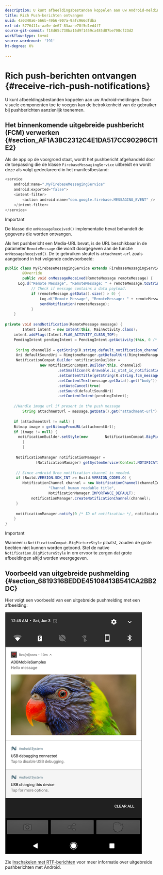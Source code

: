```yaml
---
description: U kunt afbeeldingsbestanden koppelen aan uw Android-meldingen. Door visuele componenten toe te voegen kan de betrokkenheid van de gebruiker bij pushberichten aanzienlijk toenemen.
title: Rich Push-berichten ontvangen
uuid: 4a0340a6-666b-49b6-907a-9afc966dfdba
exl-id: 5776411c-aa0e-4e67-83aa-e78f5d1ed4f7
source-git-commit: f18d65c738ba16d9f1459ca485d87be708cf23d2
workflow-type: tm+mt
source-wordcount: '191'
ht-degree: 0%

---
```


# Rich push-berichten ontvangen {#receive-rich-push-notifications}

U kunt afbeeldingsbestanden koppelen aan uw Android-meldingen. Door visuele componenten toe te voegen kan de betrokkenheid van de gebruiker bij pushberichten aanzienlijk toenemen.

## Het binnenkomende uitgebreide pushbericht (FCM) verwerken {#section_AF1A3BC2312C4E1DA517CC90296C11E2}

Als de app op de voorgrond staat, wordt het pushbericht afgehandeld door de toepassing die de klasse `FirebaseMessagingService` uitbreidt en wordt deze als volgt gedeclareerd in het manifestbestand:

```java
<service
    android:name=".MyFirebaseMessagingService"
    android:exported="false">
    <intent-filter>
        <action android:name="com.google.firebase.MESSAGING_EVENT" />
    </intent-filter>
</service>
```

>[!IMPORTANT]
>
>De klasse die `onMessageReceived()` implementatie bevat behandelt de gegevens die worden ontvangen.

Als het pushbericht een Media-URL bevat, is de URL beschikbaar in de parameter `RemoteMessage` die wordt doorgegeven aan de functie `onMessageReceived()`. De te gebruiken sleutel is `attachment-url` zoals aangetoond in het volgende codevoorbeeld:

```java
public class MyFirebaseMessagingService extends FirebaseMessagingService {
        @Override
        public void onMessageReceived(RemoteMessage remoteMessage) {
      Log.d("Remote Message", "RemoteMessage: " + remoteMessage.toString());
            // Check if message contains a data payload.
            if (remoteMessage.getData().size() > 0) {
                Log.d("Remote Message", "RemoteMessage: " + remoteMessage.getData());
                sendNotification(remoteMessage);
            }
    }
 
private void sendNotification(RemoteMessage message) {
        Intent intent = new Intent(this, MainActivity.class);
    intent.addFlags(Intent.FLAG_ACTIVITY_CLEAR_TOP);
    PendingIntent pendingIntent = PendingIntent.getActivity(this, 0 /* Request code */, intent, PendingIntent.FLAG_ONE_SHOT);

     String channelId = getString(R.string.default_notification_channel_id);
     Uri defaultSoundUri = RingtoneManager.getDefaultUri(RingtoneManager.TYPE_NOTIFICATION);
     NotificationCompat.Builder notificationBuilder =
                new NotificationCompat.Builder(this, channelId)
                        .setSmallIcon(R.drawable.ic_stat_ic_notification)
                        .setContentTitle(getString(R.string.fcm_message))
                        .setContentText(message.getData().get("body"))
                        .setAutoCancel(true)
                        .setSound(defaultSoundUri)
                        .setContentIntent(pendingIntent);
  
    //Handle image url if present in the push message 
        String attachmentUrl = message.getData().get("attachment-url");
  
    if (attachmentUrl != null) { 
    Bitmap image = getBitmapFromURL(attachmentUrl); 
    if (image != null) { 
      notificationBuilder.setStyle(new        NotificationCompat.BigPictureStyle().bigPicture(image)); 
        } 
        } 

     NotificationManager notificationManager =
              (NotificationManager) getSystemService(Context.NOTIFICATION_SERVICE);

     // Since android Oreo notification channel is needed.
     if (Build.VERSION.SDK_INT >= Build.VERSION_CODES.O) {
        NotificationChannel channel = new NotificationChannel(channelId,
                    "Channel human readable title",
                    NotificationManager.IMPORTANCE_DEFAULT);
            notificationManager.createNotificationChannel(channel);
     }

     notificationManager.notify(0 /* ID of notification */, notificationBuilder.build());
    }
}
```

>[!IMPORTANT]
>
>Wanneer u `NotificationCompat.BigPictureStyle` plaatst, zouden de grote beelden niet kunnen worden getoond. Stel de native `Notification.BigPictureStyle` in om ervoor te zorgen dat grote afbeeldingen altijd worden weergegeven.

## Voorbeeld van uitgebreide pushmelding {#section_6819316BEDDE45108413B541CA2BB2DC}

Hier volgt een voorbeeld van een uitgebreide pushmelding met een afbeelding:

![](assets/rich-push-notification_example.png)

Zie [Inschakelen met RTF-berichten](https://developer.android.com/distribute/best-practices/engage/rich-notifications.html) voor meer informatie over uitgebreide pushberichten met Android.
